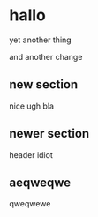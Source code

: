 # hallo
yet another thing

and another change

## new section
nice ugh bla


## newer section
header idiot

## aeqweqwe
qweqwewe


